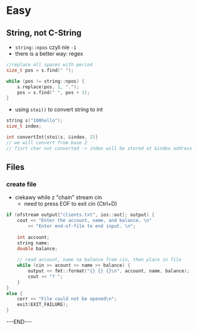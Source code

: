 # Easy

## String, not C-String

* `string::npos` czyli nie `-1` 
* there is a better way: regex

```cpp
//replace all spaces with period
size_t pos = s.find(" ");

while (pos != string::npos) {
    s.replace(pos, 1, ".");
    pos = s.find(" ", pos + 1);
}
```

* using `stoi()` to convert string to int

```cpp
string s("100hello");
size_t index;

int convertInt{stoi(s, &index, 2)}
// we will convert from base 2
// fisrt char not converted -> index will be stored at &index address
```

## Files

### create file

* ciekawy while z "chain" stream cin
  * need to press EOF to exit cin \(Ctrl+D\)

```cpp
if (ofstream output{"clients.txt", ios::out}; output) {
    cout << "Enter the account, name, and balance. \n"
        << "Enter end-of-file to end input. \n";
        
    int account;
    string name;
    double balance;
    
    // read account, name na balance from cin, then place in file
    while (cin >> acount >> name >> balance) {
        output << fmt::format("{} {} {}\n", account, name, balance);
        cout << "? ";
    }
}
else {
    cerr << "File could not be opened\n";
    exit(EXIT_FAILURE);
}
```



























---END---

